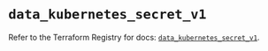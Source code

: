 # `data_kubernetes_secret_v1`

Refer to the Terraform Registry for docs: [`data_kubernetes_secret_v1`](https://registry.terraform.io/providers/hashicorp/kubernetes/2.29.0/docs/data-sources/secret_v1).
